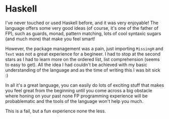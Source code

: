 # Haskell
I've never touched or used Haskell before, and it was very enjoyable!
The language offers some very good ideas (of course, it's one of the father of FP), such as guards, monad, pattern matching, lots of cool syntaxic sugars (and much more) that
make you feel smart!

However, the package management was a pain, just importing `MissingH` and `Text` was not a great experience for a begineer.
I had to stop at the second stars as I had to learn more on the ordered list, list comprehension (seems to easy to get). All the idea I had couldn't be achieved with
my basic understanding of the language and as the time of writing this I was bit sick :)

In all it's a great language, you can easily do lots of exciting stuff that makes you feel great from the beginning until you come across a big obstacle where honing on your
past none FP programming experience will be probablematic and the tools of the language won't help you much.


This is a fail, but a fun experience none the less.
